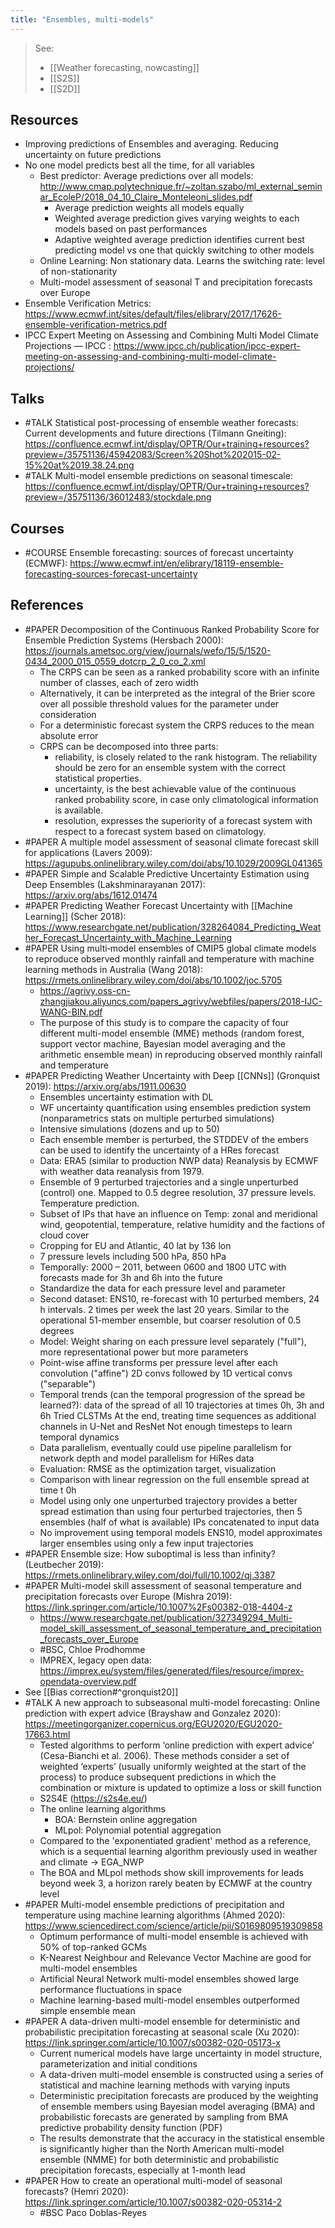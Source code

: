 ```yaml
---
title: "Ensembles, multi-models"
---
```


>  See:
>  - [[Weather forecasting, nowcasting]] 
>  - [[S2S]]
>  - [[S2D]]

## Resources
- Improving predictions of Ensembles and averaging. Reducing uncertainty on future predictions
- No one model predicts best all the time, for all variables 
   - Best predictor: Average predictions over all models: http://www.cmap.polytechnique.fr/~zoltan.szabo/ml_external_seminar_EcoleP/2018_04_10_Claire_Monteleoni_slides.pdf 
	   - Average prediction weights all models equally 
	   - Weighted average prediction gives varying weights to each models based on past performances
	   - Adaptive weighted average prediction identifies current best predicting model vs one that quickly switching to other models 
	- Online Learning: Non stationary data. Learns the switching rate: level of non-stationarity 
   - Multi-model assessment of seasonal T and precipitation forecasts over Europe 
- Ensemble Verification Metrics: https://www.ecmwf.int/sites/default/files/elibrary/2017/17626-ensemble-verification-metrics.pdf
- IPCC Expert Meeting on Assessing and Combining Multi Model Climate Projections — IPCC : https://www.ipcc.ch/publication/ipcc-expert-meeting-on-assessing-and-combining-multi-model-climate-projections/

## Talks
- #TALK Statistical post-processing of ensemble weather forecasts: Current developments and future directions (Tilmann Gneiting): https://confluence.ecmwf.int/display/OPTR/Our+training+resources?preview=/35751136/45942083/Screen%20Shot%202015-02-15%20at%2019.38.24.png
- #TALK Multi-model ensemble predictions on seasonal timescale: https://confluence.ecmwf.int/display/OPTR/Our+training+resources?preview=/35751136/36012483/stockdale.png

## Courses
- #COURSE Ensemble forecasting: sources of forecast uncertainty (ECMWF): https://www.ecmwf.int/en/elibrary/18119-ensemble-forecasting-sources-forecast-uncertainty

## References
- #PAPER Decomposition of the Continuous Ranked Probability Score for Ensemble Prediction Systems (Hersbach 2000): https://journals.ametsoc.org/view/journals/wefo/15/5/1520-0434_2000_015_0559_dotcrp_2_0_co_2.xml
	- The CRPS can be seen as a ranked probability score with an infinite number of classes, each of zero width
	- Alternatively, it can be interpreted as the integral of the Brier score over all possible threshold values for the parameter under consideration 
	- For a deterministic forecast system the CRPS reduces to the mean absolute error
	- CRPS can be decomposed into three parts:
		- reliability, is closely related to the rank histogram. The reliability should be zero for an ensemble system with the correct statistical properties. 
		- uncertainty, is the best achievable value of the continuous ranked probability score, in case only climatological information is available.
		- resolution, expresses the superiority of a forecast system with respect to a forecast system based on climatology.
- #PAPER A multiple model assessment of seasonal climate forecast skill for applications (Lavers 2009): https://agupubs.onlinelibrary.wiley.com/doi/abs/10.1029/2009GL041365
- #PAPER Simple and Scalable Predictive Uncertainty Estimation using Deep Ensembles (Lakshminarayanan 2017): https://arxiv.org/abs/1612.01474
- #PAPER Predicting Weather Forecast Uncertainty with [[Machine Learning]] (Scher 2018): https://www.researchgate.net/publication/328264084_Predicting_Weather_Forecast_Uncertainty_with_Machine_Learning
- #PAPER Using multi‐model ensembles of CMIP5 global climate models to reproduce observed monthly rainfall and temperature with machine learning methods in Australia (Wang 2018): https://rmets.onlinelibrary.wiley.com/doi/abs/10.1002/joc.5705
	- https://agrivy.oss-cn-zhangjiakou.aliyuncs.com/papers_agrivy/webfiles/papers/2018-IJC-WANG-BIN.pdf
	- The purpose of this study is to compare the capacity of four different multi-model ensemble (MME) methods (random forest, support vector machine, Bayesian model averaging and the arithmetic ensemble mean) in reproducing observed monthly rainfall and temperature
- #PAPER Predicting Weather Uncertainty with Deep [[CNNs]] (Gronquist 2019): https://arxiv.org/abs/1911.00630
	- Ensembles uncertainty estimation with DL
	- WF uncertainty quantification using ensembles prediction system (nonparametrics stats on multiple perturbed simulations)
	- Intensive simulations (dozens and up to 50)
	- Each ensemble member is perturbed, the STDDEV of the embers can be used to identify the uncertainty of a HRes forecast
	- Data: ERA5 (similar to production NWP data) Reanalysis by ECMWF with weather data reanalysis from 1979. 
	- Ensemble of 9 perturbed trajectories and a single unperturbed (control) one. Mapped to 0.5 degree resolution, 37 pressure levels. Temperature prediction. 
	- Subset of IPs that have an influence on Temp: zonal and meridional wind, geopotential, temperature, relative humidity and the factions of cloud cover  
	- Cropping for EU and Atlantic, 40 lat by 136 lon  
	- 7 pressure levels including 500 hPa, 850 hPa  
	- Temporally: 2000 – 2011, between 0600 and 1800 UTC with forecasts made for 3h and 6h into the future  
	- Standardize the data for each pressure level and parameter  
	- Second dataset:  ENS10, re-forecast with 10 perturbed members, 24 h intervals. 2 times per week the last 20 years. Similar to the operational 51-member ensemble, but coarser resolution of 0.5 degrees
	- Model: Weight sharing on each pressure level separately ("full"), more representational power but more parameters 
	- Point-wise affine transforms per pressure level after each convolution ("affine") 2D convs followed by 1D vertical convs ("separable") 
	- Temporal trends (can the temporal progression of the spread be learned?): data of the spread of all 10 trajectories at times 0h, 3h and 6h Tried CLSTMs At the end, treating time sequences as additional channels in U-Net and ResNet Not enough timesteps to learn temporal dynamics 
	- Data parallelism, eventually could use pipeline parallelism for network depth and model parallelism for HiRes data 
	- Evaluation: RMSE as the optimization target, visualization 
	- Comparison with linear regression on the full ensemble spread at time t 0h 
	- Model using only one unperturbed trajectory provides a better spread estimation than using four perturbed trajectories, then 5 ensembles (half of what is available) IPs concatenated to input data 
	- No improvement using temporal models ENS10, model approximates larger ensembles using only a few input trajectories
- #PAPER Ensemble size: How suboptimal is less than infinity? (Leutbecher 2019): https://rmets.onlinelibrary.wiley.com/doi/full/10.1002/qj.3387
- #PAPER Multi-model skill assessment of seasonal temperature and precipitation forecasts over Europe (Mishra 2019): https://link.springer.com/article/10.1007%2Fs00382-018-4404-z
	- https://www.researchgate.net/publication/327349294_Multi-model_skill_assessment_of_seasonal_temperature_and_precipitation_forecasts_over_Europe
	- #BSC, Chloe Prodhomme
	- IMPREX, legacy open data: https://imprex.eu/system/files/generated/files/resource/imprex-opendata-overview.pdf
- See [[Bias correction#^gronquist20]]
- #TALK A new approach to subseasonal multi-model forecasting: Online prediction with expert advice (Brayshaw and Gonzalez 2020): https://meetingorganizer.copernicus.org/EGU2020/EGU2020-17663.html
	- Tested algorithms to perform ‘online prediction with expert advice’ (Cesa-Bianchi et al. 2006). These methods consider a set of weighted ‘experts’ (usually uniformly weighted at the start of the process) to produce subsequent predictions in which the combination or mixture is updated to optimize a loss or skill function
	- S2S4E (https://s2s4e.eu/)
	- The online learning algorithms
		- BOA: Bernstein online aggregation
		- MLpol: Polynomial potential aggregation
	- Compared to the 'exponentiated gradient' method as a reference, which is a sequential learning algorithm previously used in weather and climate -> EGA_NWP
	- The BOA and MLpol methods show skill improvements for leads beyond week 3, a horizon rarely beaten by ECMWF at the country level
- #PAPER Multi-model ensemble predictions of precipitation and temperature using machine learning algorithms (Ahmed 2020): https://www.sciencedirect.com/science/article/pii/S0169809519309858
	- Optimum performance of multi-model ensemble is achieved with 50% of top-ranked GCMs
	- K-Nearest Neighbour and Relevance Vector Machine are good for multi-model ensembles
	- Artificial Neural Network multi-model ensembles showed large performance fluctuations in space
	- Machine learning-based multi-model ensembles outperformed simple ensemble mean
- #PAPER A data-driven multi-model ensemble for deterministic and probabilistic precipitation forecasting at seasonal scale (Xu 2020): https://link.springer.com/article/10.1007/s00382-020-05173-x
	- Current numerical models have large uncertainty in model structure, parameterization and initial conditions
	- A data-driven multi-model ensemble is constructed using a series of statistical and machine learning methods with varying inputs
	- Deterministic precipitation forecasts are produced by the weighting of ensemble members using Bayesian model averaging (BMA) and probabilistic forecasts are generated by sampling from BMA predictive probability density function (PDF)
	- The results demonstrate that the accuracy in the statistical ensemble is significantly higher than the North American multi-model ensemble (NMME) for both deterministic and probabilistic precipitation forecasts, especially at 1-month lead
- #PAPER How to create an operational multi-model of seasonal forecasts? (Hemri 2020): https://link.springer.com/article/10.1007/s00382-020-05314-2
	- #BSC Paco Doblas-Reyes